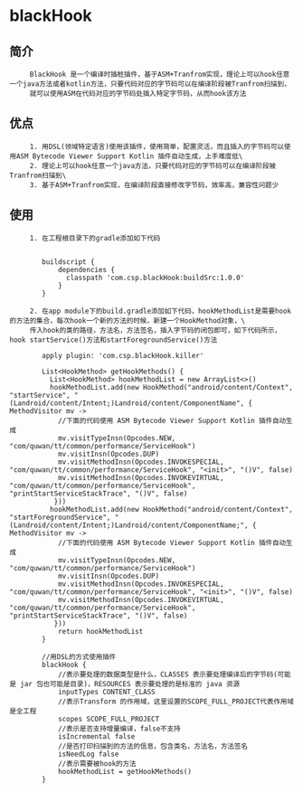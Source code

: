  # blackHook

   ## 简介
         BlackHook 是一个编译时插桩插件，基于ASM+Tranfrom实现，理论上可以hook任意一个java方法或者kotlin方法，只要代码对应的字节码可以在编译阶段被Tranfrom扫描到，
         就可以使用ASM在代码对应的字节码处插入特定字节码，从而hook该方法
   ## 优点
         1. 用DSL(领域特定语言)使用该插件，使用简单，配置灵活，而且插入的字节码可以使用ASM Bytecode Viewer Support Kotlin 插件自动生成，上手难度低\
         2. 理论上可以hook任意一个java方法，只要代码对应的字节码可以在编译阶段被Tranfrom扫描到\
         3. 基于ASM+Tranfrom实现，在编译阶段直接修改字节码，效率高，兼容性问题少

   ## 使用
         1. 在工程根目录下的gradle添加如下代码

 ```

         buildscript {
             dependencies {
               classpath 'com.csp.blackHook:buildSrc:1.0.0'
             }
         }

 ```



         2. 在app module下的build.gradle添加如下代码，hookMethodList是需要hook的方法的集合，每次hook一个新的方法的时候，新建一个HookMethod对象，\
         传入hook的类的路径，方法名，方法签名，插入字节码的闭包即可，如下代码所示，hook startService()方法和startForegroundService()方法



 ```
         apply plugin: 'com.csp.blackHook.killer'

         List<HookMethod> getHookMethods() {
           List<HookMethod> hookMethodList = new ArrayList<>()
           hookMethodList.add(new HookMethod("android/content/Context", "startService", "(Landroid/content/Intent;)Landroid/content/ComponentName", { MethodVisitor mv ->
             //下面的代码使用 ASM Bytecode Viewer Support Kotlin 插件自动生成
             mv.visitTypeInsn(Opcodes.NEW, "com/quwan/tt/common/performance/ServiceHook")
             mv.visitInsn(Opcodes.DUP)
             mv.visitMethodInsn(Opcodes.INVOKESPECIAL, "com/quwan/tt/common/performance/ServiceHook", "<init>", "()V", false)
             mv.visitMethodInsn(Opcodes.INVOKEVIRTUAL, "com/quwan/tt/common/performance/ServiceHook", "printStartServiceStackTrace", "()V", false)
            }))
           hookMethodList.add(new HookMethod("android/content/Context", "startForegroundService", "(Landroid/content/Intent;)Landroid/content/ComponentName;", { MethodVisitor mv ->
             //下面的代码使用 ASM Bytecode Viewer Support Kotlin 插件自动生成
             mv.visitTypeInsn(Opcodes.NEW, "com/quwan/tt/common/performance/ServiceHook")
             mv.visitInsn(Opcodes.DUP)
             mv.visitMethodInsn(Opcodes.INVOKESPECIAL, "com/quwan/tt/common/performance/ServiceHook", "<init>", "()V", false)
             mv.visitMethodInsn(Opcodes.INVOKEVIRTUAL, "com/quwan/tt/common/performance/ServiceHook", "printStartServiceStackTrace", "()V", false)
            }))
             return hookMethodList
         }

         //用DSL的方式使用插件
         blackHook {
             //表示要处理的数据类型是什么，CLASSES 表示要处理编译后的字节码(可能是 jar 包也可能是目录)，RESOURCES 表示要处理的是标准的 java 资源
             inputTypes CONTENT_CLASS
             //表示Transform 的作用域，这里设置的SCOPE_FULL_PROJECT代表作用域是全工程
             scopes SCOPE_FULL_PROJECT
             //表示是否支持增量编译，false不支持
             isIncremental false
             //是否打印扫描到的方法的信息，包含类名，方法名，方法签名
             isNeedLog false
             //表示需要被hook的方法
             hookMethodList = getHookMethods()
         }
 ```